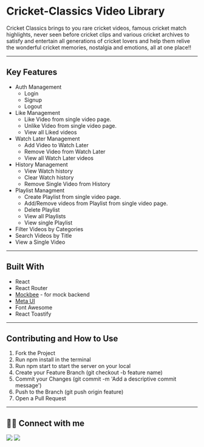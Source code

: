 # Cricket-Classics Video Library

Cricket Classics brings to you rare cricket videos, famous cricket match highlights, never seen before cricket clips and various cricket archives to satisfy and entertain all generations of cricket lovers and help them relive the wonderful cricket memories, nostalgia and emotions, all at one place!!

---

## Key Features

- Auth Management
  - Login
  - Signup
  - Logout
- Like Management
  - Like Video from single video page.
  - Unlike Video from single video page.
  - View all Liked videos
- Watch Later Management
  - Add Video to Watch Later
  - Remove Video from Watch Later
  - View all Watch Later videos
- History Management
  - View Watch history
  - Clear Watch history
  - Remove Single Video from History
- Playlist Managment
  - Create Playlist from single video page.
  - Add/Remove videos from Playlist from single video page.
  - Delete Playlist
  - View all Playlists
  - View single Playlist
- Filter Videos by Categories
- Search Videos by Title
- View a Single Video

---

## Built With

- React
- React Router
- [Mockbee](https://mockbee.netlify.app/) - for mock backend
- [Meta UI](https://meta-ui.netlify.app/)
- Font Awesome
- React Toastify

---

## Contributing and How to Use

1. Fork the Project
2. Run npm install in the terminal
3. Run npm start to start the server on your local
4. Create your Feature Branch (git checkout -b feature name)
5. Commit your Changes (git commit -m 'Add a descriptive commit message')
6. Push to the Branch (git push origin feature)
7. Open a Pull Request

---

## 👨‍💻 Connect with me

<a href="https://twitter.com/rahul_rawat08"><img src="https://img.shields.io/badge/Twitter-1DA1F2?style=for-the-badge&logo=twitter&logoColor=white"/></a>
<a href="https://www.linkedin.com/in/rahul-rawat-1492b71bb/"><img src="https://img.shields.io/badge/LinkedIn-0077B5?style=for-the-badge&logo=linkedin&logoColor=white"/></a>
